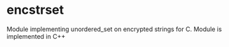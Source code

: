 # encstrset
Module implementing unordered_set on encrypted strings for C. Module is implemented in C++
